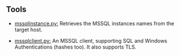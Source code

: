 ## Tools
- [mssqlinstance.py:](https://github.com/SecureAuthCorp/impacket/blob/impacket_0_10_0/examples/mssqlinstance.py)
Retrieves the MSSQL instances names from the target host.
 
- [mssqlclient.py:](https://github.com/SecureAuthCorp/impacket/blob/impacket_0_10_0/examples/mssqlclient.py)
An MSSQL client, supporting SQL and Windows Authentications (hashes too). It also supports TLS.
